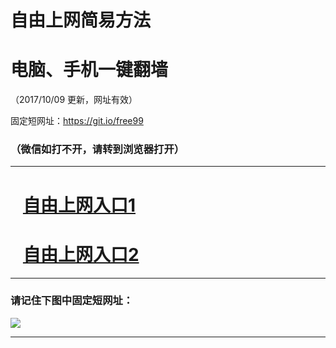 ﻿# 自由上网简易方法

# 电脑、手机一键翻墙

（2017/10/09 更新，网址有效）

固定短网址：https://git.io/free99

### （微信如打不开，请转到浏览器打开）


***





# &nbsp;&nbsp; <a href="http://ft1439920131.fwq-tz-1001.info/fwqtz01.html?t=100900114253 " target="_blank">自由上网入口1</a>
# &nbsp;&nbsp; <a href="http://ft3182516803.fwq-tz-1002.info/fwqtz02.html?t=100900127479 " target="_blank">自由上网入口2</a>
***

### 请记住下图中固定短网址：

<img src="https://s3-us-west-2.amazonaws.com/fwq-1001/yjfq-20170905okok.png" /> 


***


